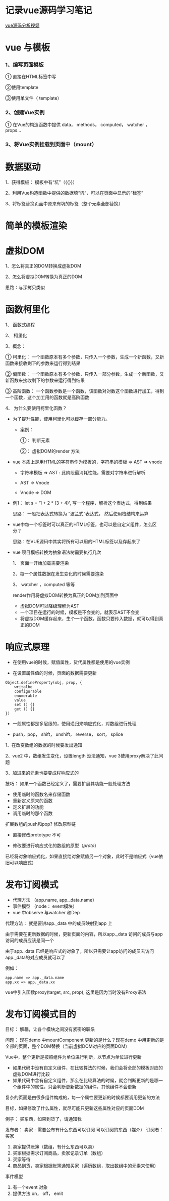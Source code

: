 
# 记录vue源码学习笔记
[vue源码分析视频](https://www.bilibili.com/video/BV1LE411e7HE?p=6&spm_id_from=pageDriver)

# vue 与模板

### 1、编写页面模板

  ① 直接在HTML标签中写

  ②使用template

  ③使用单文件（ template）

### 2、创建Vue实例
  
   ① 在Vue的构造函数中提供 data， methods， computed， watcher ，props...

### 3、将Vue实例挂载到页面中（mount）

# 数据驱动

1、获得模板： 模板中有“坑”（{{}}）

2、利用Vue构造函数中提供的数据填“坑“，可以在页面中显示的“标签”

3、将标签替换页面中原来有坑的标签（整个元素全部替换）

# 简单的模板渲染

# 虚拟DOM

1、怎么将真正的DOM转换成虚拟DOM

2、怎么将虚拟DOM转换为真正的DOM

思路：与深拷贝类似

# 函数柯里化

1、 函数式编程

2、 柯里化

3、概念： 

① 柯里化： 一个函数原本有多个参数，只传入一个参数，生成一个新函数，又新函数来接收剩下的参数来运行得到结果

② 偏函数： 一个函数原本有多个参数，只传入一部分参数，生成一个新函数，又新函数来接收剩下的参数来运行得到结果

③ 高阶函数： 一个函数参数是一个函数，该函数对对数这个函数进行加工，得到一个函数，这个加工用的函数就是高阶函数

4、 为什么要使用柯里化函数？

- 为了提升性能，使用柯里化可以缓存一部分能力。

    - 案例：

        ①： 判断元素

        ②： 虚拟DOM的render 方法

- vue 本质上是用HTML的字符串作为模板的，字符串的模板 => AST => vnode

    - 字符串模板 => AST : 此阶段最消耗性能，需要对字符串进行解析

    - AST => Vnode

    - Vnode => DOM

- 例1： let s = '1  + 2 * (3 + 4)', 写一个程序，解析这个表达式，得到结果

    思路： 一般把表达式转换为 ”波兰式“表达式， 然后使用栈结构来运算

- vue中每一个标签时可以真正的HTML标签，也可以是自定义组件，怎么区分？

    思路：在VUE源码中其实将所有可以用的HTML标签以及存起来了

- vue 项目模板转换为抽象语法树需要执行几次

    1、 页面一开始加载需要渲染

    2、每一个属性数据在发生变化的时候需要渲染

    3、 watcher ，computed 等等

    render作用将虚拟DOM转换为真正的DOM加到页面中
    - 虚拟DOM可以降级理解为AST
    - 一个项目在运行的时候，模板是不会变的，就表示AST不会变
    - 将虚拟DOM缓存起来，生个一个函数，函数只要传入数据，就可以得到真正的DOM

# 响应式原理

- 在使用vue的时候，赋值属性，货代属性都是使用的vue实例

- 在设置属性值的时候，页面的数据需要更新

```
Object.defineProperty(obj, prop, {
    writalbe
    configurable
    enumerable
    value
    set () {}
    get () {}
})
```

- 一般属性都是多层级的，使用递归来响应式化，对数组进行处理

- push，pop， shift， unshift， reverse， sort， splice

1、在改变数组的数据的时候要发出通知

2、vue2 中，数组发生变化，设置length 没法通知，vue 3使用proxy解决了此问题

3、加进来的元素也要变成程响应式的

技巧： 如果一个函数已经定义了，需要扩展其功能一般处理方法

- 使用临时的函数名来存储函数
- 重新定义原来的函数
- 定义扩展的功能
- 调用临时的那个函数

扩展数组的push和pop? 修改原型链

- 直接修改prototype 不可

- 修改要进行响应式化的数组的原型（_proto_）

已经将对象响应式化，如果直接给对象赋值另一个对象，此时不是响应式（vue依旧可以响应式）

# 发布订阅模式
- 代理方法 （app.name, app._data.name）
- 事件模型 （node： event模块）
- vue 中observe 与watcher 和Dep

代理方法： 就是要讲app._data 中的成员映射到app 上

由于需要在更新数据的时候，更新页面的内容，所以app._data 访问的成员与app 访问的成员应该是同一个

由于app._data 已经是响应式的对象了，所以只需要让app访问的成员去访问app._data的对应成员就可以了

例如：
```
app.name => app._data.name
app.xx => app._data.xx
```
vue中引入函数proxy(target, src, prop), 这里是因为当时没有Proxy语法 

# 发布订阅模式目的

目标： 解耦，让各个模块之间没有紧密的联系

问题： 现在demo 中mountComponent 更新的是什么？现在demo 中用更新的是全部的页面，整个DOM替换（当前虚拟DOM对应的页面DOM）

Vue中，整个更新是按照组件为单位进行判断，以节点为单位进行更新

- 如果代码中没有自定义组件，在比较算法的时候，我们会将全部的模板对应的虚拟DOM进行比较
- 如果代码中含有自定义组件，那么在比较算法的时候，就会判断更新的是哪一个组件中的属性，只会判断更新数据的组件，其他组件不会更新

复杂的页面是由很多组件构成的，每一个属性要更新的时候都要调用更新的方法

目标，如果修改了什么属性，就尽可能只更新这些属性对应的页面DOM

例子：
买东西，如果到货了，请通知我

发布者： 卖家 - 需要公布有什么东西可以订阅
可以订阅的东西（媒介）
订阅者： 买家

1. 卖家提供账簿（数组，有什么东西可以卖）
2. 买家根据需求订阅商品，卖家记录订单（数组）
3. 买家等待
4. 商品到货，卖家根据账簿通知买家（遍历数组，取出数组中的元素来使用）

事件模型

1. 有一个event 对象
2. 提供方法 on， off， emit